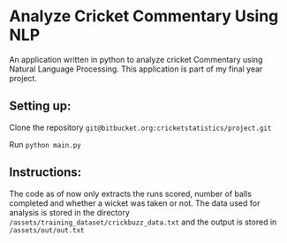 Analyze Cricket Commentary Using NLP
====================================
An application written in python to analyze cricket Commentary using Natural Language Processing. This application is part of my final year project.

Setting up:
------------
Clone the repository ```git@bitbucket.org:cricketstatistics/project.git```

Run ```python main.py```

Instructions:
------------
The code as of now only extracts the runs scored, number of balls completed and whether a wicket was taken or not.
The data used for analysis is stored in the directory ```/assets/training_dataset/crickbuzz_data.txt``` and the output is stored in ```/assets/out/out.txt```
